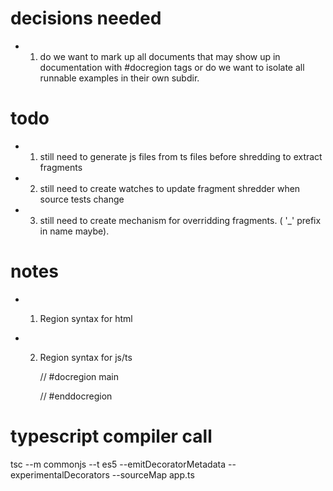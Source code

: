 # decisions needed 

  - 1) do we want to mark up all documents that may show up in documentation with #docregion tags or do we want to isolate all 
runnable examples in their own subdir. 

# todo

  - 1) still need to generate js files from ts files before shredding to extract fragments
  - 2) still need to create watches to update fragment shredder when source tests change
  - 3) still need to create mechanism for overridding fragments. ( '_' prefix in name maybe).

# notes

  - 1) Region syntax for html
  
          <!--#docregion main  -->
      
          <!--#enddocregion -->
  - 2) Region syntax for js/ts
  
        // #docregion main
        
        // #enddocregion

# typescript compiler call    
  tsc --m commonjs --t es5 --emitDecoratorMetadata --experimentalDecorators --sourceMap app.ts    
  